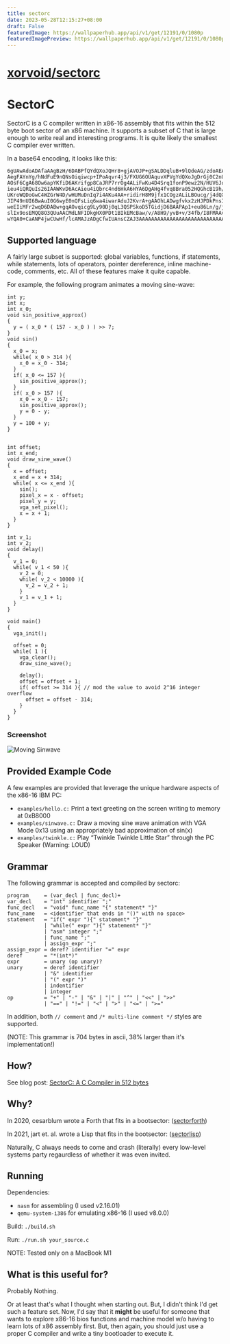 ```yaml
---
title: sectorc
date: 2023-05-28T12:15:27+08:00
draft: False
featuredImage: https://wallpaperhub.app/api/v1/get/12191/0/1080p
featuredImagePreview: https://wallpaperhub.app/api/v1/get/12191/0/1080p
---
```


# [xorvoid/sectorc](https://github.com/xorvoid/sectorc)

# SectorC
SectorC is a C compiler written in x86-16 assembly that fits within the 512 byte boot sector of an x86 machine. It supports a
subset of C that is large enough to write real and interesting programs. It is quite likely the smallest C compiler ever written.

In a base64 encoding, it looks like this:

```
6gUAwAdoADAfaAAgBzH/6DABPfQYdQXoJQHr8+gjAVOJP+gSALDDqluB+9lQdeAG/zdoAEAfy+gI
AegFAYnYg/hNdFuE9nQNsOiqiwcp+IPoAqvr4j3/FXUG6OUAquvXPVgYdQXoJgDrGj0C2nUGV+gb
AOsF6CgA68Ow6apYKfiD6AKrifgp8CaJRP7rrOg4ALiFwKu4D4Srq1fonP9ewz2N/HUV6JoA6BkA
ieu4iQRQuIs26IAAWKvD6AcAieu4iQbrc4nd6HkA6HYA6DgAHg4fvq8Bra052HQGhcB19h/DrVCw
UKroWQDoGwC4WZGrW4D/wHUMuDnIq7i4AKu4AA+ridirH8M9jfx1COgzALiLBOucg/j4dQXorf/r
JIP49nUI6BwAuI0G6wyE0nQFsLiq6wa4iwarAduJ2KvrA+gAAOhLADwgfvkx2zHJPDkPnsI8IH4S
weEIiMFr2wqD6DABw+gqAOvqicg9Ly90Dj0qL3QSPSkoD5TGidjD6BAAPAp1+eu86Ln/g/jDdfjr
slIx9osEMQQ8O3QUuAACMdLNFIDkgHX0PDt1BIkEMcBaw/v/A8H9/yvB+v/34fb/I8FMAAvBLgAz
wYQA0+CaANP4jwCUwHf/lcAMAJzADgCfwIUAnsCZAJ3AAAAAAAAAAAAAAAAAAAAAAAAAAAAAVao=
```

## Supported language

A fairly large subset is supported: global variables, functions, if statements, while statements, lots of operators, pointer dereference, inline machine-code, comments, etc.
All of these features make it quite capable.

For example, the following program animates a moving sine-wave:

```
int y;
int x;
int x_0;
void sin_positive_approx()
{
  y = ( x_0 * ( 157 - x_0 ) ) >> 7;
}
void sin()
{
  x_0 = x;
  while( x_0 > 314 ){
    x_0 = x_0 - 314;
  }
  if( x_0 <= 157 ){
    sin_positive_approx();
  }
  if( x_0 > 157 ){
    x_0 = x_0 - 157;
    sin_positive_approx();
    y = 0 - y;
  }
  y = 100 + y;
}


int offset;
int x_end;
void draw_sine_wave()
{
  x = offset;
  x_end = x + 314;
  while( x <= x_end ){
    sin();
    pixel_x = x - offset;
    pixel_y = y;
    vga_set_pixel();
    x = x + 1;
  }
}

int v_1;
int v_2;
void delay()
{
  v_1 = 0;
  while( v_1 < 50 ){
    v_2 = 0;
    while( v_2 < 10000 ){
      v_2 = v_2 + 1;
    }
    v_1 = v_1 + 1;
  }
}

void main()
{
  vga_init();

  offset = 0;
  while( 1 ){
    vga_clear();
    draw_sine_wave();

    delay();
    offset = offset + 1;
    if( offset >= 314 ){ // mod the value to avoid 2^16 integer overflow
      offset = offset - 314;
    }
  }
}
```

### Screenshot

![Moving Sinwave](img/sinwave.png)

## Provided Example Code

A few examples are provided that leverage the unique hardware aspects of the x86-16 IBM PC:
- `examples/hello.c:` Print a text greeting on the screen writing to memory at 0xB8000
- `examples/sinwave.c:` Draw a moving sine wave animation with VGA Mode 0x13 using an appropriately bad approximation of sin(x)
- `examples/twinkle.c:` Play “Twinkle Twinkle Little Star” through the PC Speaker (Warning: LOUD)

## Grammar
  
The following grammar is accepted and compiled by sectorc:

```
program     = (var_decl | func_decl)+
var_decl    = "int" identifier ";"
func_decl   = "void" func_name "{" statement* "}"
func_name   = <identifier that ends in "()" with no space>
statement   = "if(" expr "){" statement* "}"
            | "while(" expr "){" statement* "}"
            | "asm" integer ";"
            | func_name ";"
            | assign_expr ";"
assign_expr = deref? identifier "=" expr
deref       = "*(int*)"
expr        = unary (op unary)?
unary       = deref identifier
            | "&" identifier
            | "(" expr ")"
            | indentifier
            | integer
op          = "+" | "-" | "&" | "|" | "^" | "<<" | ">>"
            | "==" | "!=" | "<" | ">" | "<=" | ">="
```

In addition, both `// comment` and `/* multi-line comment */` styles are supported.

(NOTE: This grammar is 704 bytes in ascii, 38% larger than it's implementation!)

## How?

See blog post: [SectorC: A C Compiler in 512 bytes](https://xorvoid.com/sectorc.html)

## Why?

In 2020, cesarblum wrote a Forth that fits in a bootsector: ([sectorforth](https://github.com/cesarblum/sectorforth))

In 2021, jart et. al. wrote a Lisp that fits in the bootsector: ([sectorlisp](https://github.com/jart/sectorlisp))

Naturally, C always needs to come and crash (literally) every low-level systems party regaurdless of whether it was even invited.

## Running

Dependencies:
  - `nasm` for assembling (I used v2.16.01)
  - `qemu-system-i386` for emulating x86-16 (I used v8.0.0)

Build: `./build.sh`

Run: `./run.sh your_source.c`

NOTE: Tested only on a MacBook M1

## What is this useful for?

Probably Nothing.

Or at least that's what I thought when starting out. But, I didn't think I'd get such a feature set. Now, I'd say that it **might** be
useful for someone that wants to explore x86-16 bios functions and machine model w/o having to learn lots of x86 assembly first. But, then again, you
should just use a proper C compiler and write a tiny bootloader to execute it.
